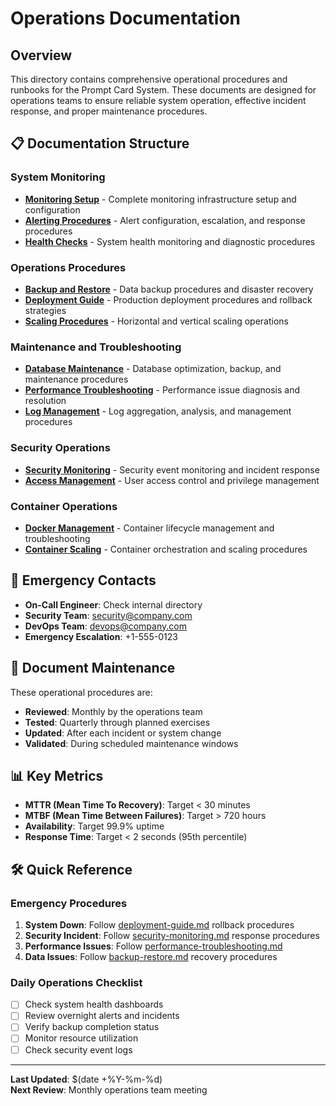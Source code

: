 # Operations Documentation

## Overview

This directory contains comprehensive operational procedures and runbooks for the Prompt Card System. These documents are designed for operations teams to ensure reliable system operation, effective incident response, and proper maintenance procedures.

## 📋 Documentation Structure

### System Monitoring
- **[Monitoring Setup](monitoring-setup.md)** - Complete monitoring infrastructure setup and configuration
- **[Alerting Procedures](alerting-procedures.md)** - Alert configuration, escalation, and response procedures
- **[Health Checks](health-checks.md)** - System health monitoring and diagnostic procedures

### Operations Procedures
- **[Backup and Restore](backup-restore.md)** - Data backup procedures and disaster recovery
- **[Deployment Guide](deployment-guide.md)** - Production deployment procedures and rollback strategies
- **[Scaling Procedures](scaling-procedures.md)** - Horizontal and vertical scaling operations

### Maintenance and Troubleshooting
- **[Database Maintenance](database-maintenance.md)** - Database optimization, backup, and maintenance procedures
- **[Performance Troubleshooting](performance-troubleshooting.md)** - Performance issue diagnosis and resolution
- **[Log Management](log-management.md)** - Log aggregation, analysis, and management procedures

### Security Operations
- **[Security Monitoring](security-monitoring.md)** - Security event monitoring and incident response
- **[Access Management](access-management.md)** - User access control and privilege management

### Container Operations  
- **[Docker Management](docker-management.md)** - Container lifecycle management and troubleshooting
- **[Container Scaling](container-scaling.md)** - Container orchestration and scaling procedures

## 🚨 Emergency Contacts

- **On-Call Engineer**: Check internal directory
- **Security Team**: security@company.com
- **DevOps Team**: devops@company.com
- **Emergency Escalation**: +1-555-0123

## 🔄 Document Maintenance

These operational procedures are:
- **Reviewed**: Monthly by the operations team
- **Tested**: Quarterly through planned exercises
- **Updated**: After each incident or system change
- **Validated**: During scheduled maintenance windows

## 📊 Key Metrics

- **MTTR (Mean Time To Recovery)**: Target < 30 minutes
- **MTBF (Mean Time Between Failures)**: Target > 720 hours
- **Availability**: Target 99.9% uptime
- **Response Time**: Target < 2 seconds (95th percentile)

## 🛠️ Quick Reference

### Emergency Procedures
1. **System Down**: Follow [deployment-guide.md](deployment-guide.md) rollback procedures
2. **Security Incident**: Follow [security-monitoring.md](security-monitoring.md) response procedures  
3. **Performance Issues**: Follow [performance-troubleshooting.md](performance-troubleshooting.md)
4. **Data Issues**: Follow [backup-restore.md](backup-restore.md) recovery procedures

### Daily Operations Checklist
- [ ] Check system health dashboards
- [ ] Review overnight alerts and incidents
- [ ] Verify backup completion status
- [ ] Monitor resource utilization
- [ ] Check security event logs

---

**Last Updated**: $(date +%Y-%m-%d)  
**Next Review**: Monthly operations team meeting